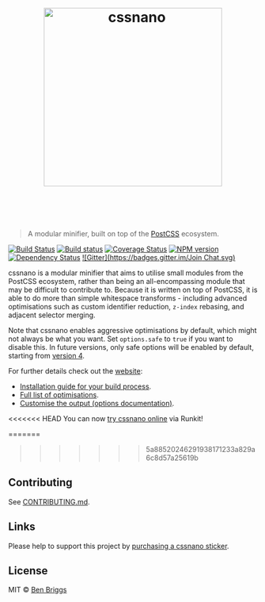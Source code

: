 <h1 align="center">
    <br>
    <img width="360" src="https://rawgit.com/ben-eb/cssnano/master/media/logo.svg" alt="cssnano">
    <br>
    <br>
    <br>
</h1>

> A modular minifier, built on top of the [PostCSS] ecosystem.

[![Build Status](https://travis-ci.org/ben-eb/cssnano.svg?branch=master)][ci] [![Build status](https://ci.appveyor.com/api/projects/status/t1chyvhobtju7jy8/branch/master?svg=true)](https://ci.appveyor.com/project/ben-eb/cssnano/branch/master) [![Coverage Status](https://coveralls.io/repos/github/ben-eb/cssnano/badge.svg?branch=master)](https://coveralls.io/github/ben-eb/cssnano?branch=master) [![NPM version](https://badge.fury.io/js/cssnano.svg)][npm] [![Dependency Status](https://gemnasium.com/ben-eb/cssnano.svg)][deps] [![Gitter](https://badges.gitter.im/Join Chat.svg)](https://gitter.im/ben-eb/cssnano?utm_source=badge&utm_medium=badge&utm_campaign=pr-badge&utm_content=badge)

cssnano is a modular minifier that aims to utilise small modules from the
PostCSS ecosystem, rather than being an all-encompassing module that may be
difficult to contribute to. Because it is written on top of PostCSS, it is able
to do more than simple whitespace transforms - including advanced optimisations
such as custom identifier reduction, `z-index` rebasing, and adjacent selector
merging.

Note that cssnano enables aggressive optimisations by default, which might not
always be what you want. Set `options.safe` to `true` if you want to disable
this. In future versions, only safe options will be enabled by default, starting
from [version 4][v4].

For further details check out the [website](http://cssnano.co/):

* [Installation guide for your build process](http://cssnano.co/usage/).
* [Full list of optimisations](http://cssnano.co/optimisations/).
* [Customise the output (options documentation)](http://cssnano.co/options/).

<<<<<<< HEAD
You can now [try cssnano online](https://runkit.com/npm/cssnano) via Runkit!

=======
>>>>>>> 5a88520246291938171233a829a6c8d57a25619b

## Contributing

See [CONTRIBUTING.md](CONTRIBUTING.md).


## Links

Please help to support this project by [purchasing a cssnano sticker][sticker].

[sticker]: https://www.stickermule.com/uk/marketplace/11086-cssnano


## License

MIT © [Ben Briggs](http://beneb.info)


[PostCSS]: https://github.com/postcss/postcss

[ci]:      https://travis-ci.org/ben-eb/cssnano
[deps]:    https://gemnasium.com/ben-eb/cssnano
[npm]:     http://badge.fury.io/js/cssnano
[v4]:      https://github.com/ben-eb/cssnano/issues/88
